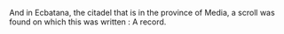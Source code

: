 And in Ecbatana, the citadel that is in the province of Media, a scroll was found on which this was written : A record.
